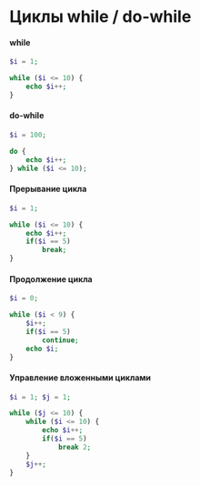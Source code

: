# Циклы while / do-while

#### while

```php
$i = 1;

while ($i <= 10) {
	echo $i++;
}
```

#### do-while

```php
$i = 100;

do {
	echo $i++;
} while ($i <= 10);
```

#### Прерывание цикла
```php
$i = 1;

while ($i <= 10) {
	echo $i++;
	if($i == 5)
		break;
}
```

#### Продолжение цикла

```php
$i = 0;

while ($i < 9) {
	$i++;
	if($i == 5)
		continue;
	echo $i;
}
```

#### Управление вложенными циклами

```php
$i = 1; $j = 1;

while ($j <= 10) {
	while ($i <= 10) {
		echo $i++;
		if($i == 5)
			break 2;
	}
	$j++;
}
```